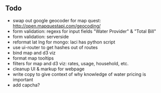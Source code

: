 Todo
------

* swap out google geocoder for map quest: http://open.mapquestapi.com/geocoding/
* form validation: regexs for input fields "Water Provider" & "Total Bill"
* form validation: serverside
* reformat lat lng for mongo: laci has python script
* use ui-router to get hashes out of routes
* bind map and d3 viz
* format map tooltips
* filters for map and d3 viz: rates, usage, household, etc.
* cleanup UI & markup for webpage
* write copy to give context of why knowledge of water pricing is important
* add capcha?